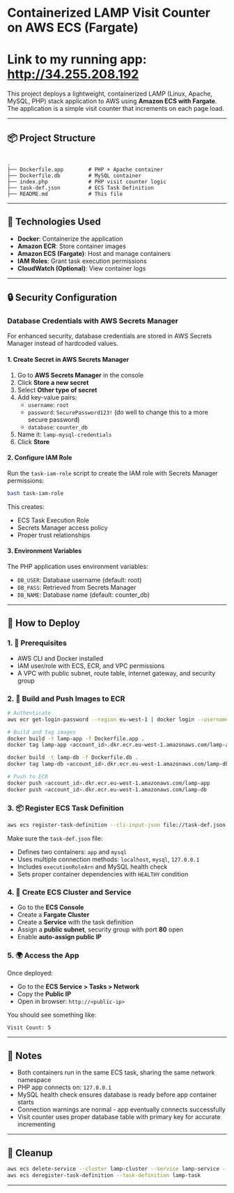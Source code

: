 # Containerized LAMP Visit Counter on AWS ECS (Fargate)

# Link to my running app: http://34.255.208.192

This project deploys a lightweight, containerized LAMP (Linux, Apache, MySQL, PHP) stack application to AWS using **Amazon ECS with Fargate**. The application is a simple visit counter that increments on each page load.

---

## 📦 Project Structure

```

.
├── Dockerfile.app        # PHP + Apache container
├── Dockerfile.db         # MySQL container
├── index.php             # PHP visit counter logic
├── task-def.json         # ECS Task Definition
├── README.md             # This file

```

---

## 🧱 Technologies Used

- **Docker**: Containerize the application
- **Amazon ECR**: Store container images
- **Amazon ECS (Fargate)**: Host and manage containers
- **IAM Roles**: Grant task execution permissions
- **CloudWatch (Optional)**: View container logs

---

## 🔒 Security Configuration

### Database Credentials with AWS Secrets Manager

For enhanced security, database credentials are stored in AWS Secrets Manager instead of hardcoded values.

#### 1. Create Secret in AWS Secrets Manager

1. Go to **AWS Secrets Manager** in the console
2. Click **Store a new secret**
3. Select **Other type of secret**
4. Add key-value pairs:
   - `username`: `root`
   - `password`: `SecurePassword123!` (do well to change this to a more secure password)
   - `database`: `counter_db`
5. Name it: `lamp-mysql-credentials`
6. Click **Store**

#### 2. Configure IAM Role

Run the `task-iam-role` script to create the IAM role with Secrets Manager permissions:

```bash
bash task-iam-role
```

This creates:

- ECS Task Execution Role
- Secrets Manager access policy
- Proper trust relationships

#### 3. Environment Variables

The PHP application uses environment variables:

- `DB_USER`: Database username (default: root)
- `DB_PASS`: Retrieved from Secrets Manager
- `DB_NAME`: Database name (default: counter_db)

---

## 🚀 How to Deploy

### 1. 🔧 Prerequisites

- AWS CLI and Docker installed
- IAM user/role with ECS, ECR, and VPC permissions
- A VPC with public subnet, route table, internet gateway, and security group

### 2. 🐳 Build and Push Images to ECR

```bash
# Authenticate
aws ecr get-login-password --region eu-west-1 | docker login --username AWS --password-stdin <your_account_id>.dkr.ecr.eu-west-1.amazonaws.com

# Build and tag images
docker build -t lamp-app -f Dockerfile.app .
docker tag lamp-app <account_id>.dkr.ecr.eu-west-1.amazonaws.com/lamp-app

docker build -t lamp-db -f Dockerfile.db .
docker tag lamp-db <account_id>.dkr.ecr.eu-west-1.amazonaws.com/lamp-db

# Push to ECR
docker push <account_id>.dkr.ecr.eu-west-1.amazonaws.com/lamp-app
docker push <account_id>.dkr.ecr.eu-west-1.amazonaws.com/lamp-db
```

### 3. 📦 Register ECS Task Definition

```bash
aws ecs register-task-definition --cli-input-json file://task-def.json
```

Make sure the `task-def.json` file:

- Defines two containers: `app` and `mysql`
- Uses multiple connection methods: `localhost`, `mysql`, `127.0.0.1`
- Includes `executionRoleArn` and MySQL health check
- Sets proper container dependencies with `HEALTHY` condition

### 4. 📡 Create ECS Cluster and Service

- Go to the **ECS Console**
- Create a **Fargate Cluster**
- Create a **Service** with the task definition
- Assign a **public subnet**, security group with port **80** open
- Enable **auto-assign public IP**

### 5. 🌍 Access the App

Once deployed:

- Go to the **ECS Service > Tasks > Network**
- Copy the **Public IP**
- Open in browser: `http://<public-ip>`

You should see something like:

```
Visit Count: 5
```

---

## 🧠 Notes

- Both containers run in the same ECS task, sharing the same network namespace
- PHP app connects on: `127.0.0.1`
- MySQL health check ensures database is ready before app container starts
- Connection warnings are normal - app eventually connects successfully
- Visit counter uses proper database table with primary key for accurate incrementing

---

## 🧹 Cleanup

```bash
aws ecs delete-service --cluster lamp-cluster --service lamp-service --force
aws ecs deregister-task-definition --task-definition lamp-task
```

---
